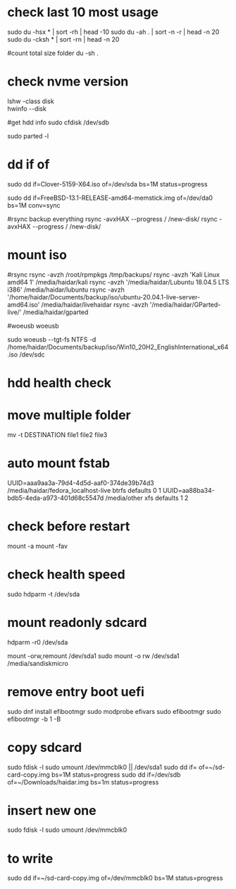 # check last 10 most usage
sudo du -hsx * | sort -rh | head -10
sudo du -ah . | sort -n -r | head -n 20
sudo du -cksh * | sort -rn | head -n 20

#count total size folder
du -sh .

# check nvme version
lshw -class disk  
hwinfo --disk

#get hdd info
sudo cfdisk /dev/sdb

sudo parted -l


# dd if of
sudo dd if=Clover-5159-X64.iso of=/dev/sda bs=1M status=progress

sudo dd if=FreeBSD-13.1-RELEASE-amd64-memstick.img of=/dev/da0 bs=1M conv=sync

#rsync backup everything
rsync -avxHAX --progress / /new-disk/
rsync -avxHAX --progress / /new-disk/

# mount iso



#rsync
rsync -avzh /root/rpmpkgs /tmp/backups/
rsync -avzh 'Kali Linux amd64 1' /media/haidar/kali
rsync -avzh '/media/haidar/Lubuntu 18.04.5 LTS i386' /media/haidar/lubuntu
rsync -avzh '/home/haidar/Documents/backup/iso/ubuntu-20.04.1-live-server-amd64.iso' /media/haidar/livehaidar
rsync -avzh '/media/haidar/GParted-live/' /media/haidar/gparted

#woeusb
woeusb

sudo woeusb --tgt-fs NTFS -d /home/haidar/Documents/backup/iso/Win10_20H2_EnglishInternational_x64.iso /dev/sdc

# hdd health check

# move multiple folder
mv -t DESTINATION file1 file2 file3



# auto mount fstab
UUID=aaa9aa3a-79d4-4d5d-aaf0-374de39b74d3 /media/haidar/fedora_localhost-live btrfs defaults  0  1
UUID=aa88ba34-bdb5-4eda-a973-401d68c5547d /media/other         xfs     defaults        1 2

# check before restart
mount -a
mount -fav

# check health speed
sudo hdparm -t /dev/sda

# mount readonly sdcard
hdparm -r0 /dev/sda

mount -orw,remount /dev/sda1
sudo mount -o rw /dev/sda1 /media/sandiskmicro

# remove entry boot uefi
sudo dnf install efibootmgr
sudo modprobe efivars
sudo efibootmgr
sudo efibootmgr -b 1 -B

# copy sdcard
sudo fdisk -l
sudo umount /dev/mmcblk0 || /dev/sda1
sudo dd if= of=~/sd-card-copy.img bs=1M status=progress
sudo dd if=/dev/sdb of=~/Downloads/haidar.img bs=1m status=progress
# insert new one
sudo fdisk -l
sudo umount /dev/mmcblk0
# to write
sudo dd if=~/sd-card-copy.img of=/dev/mmcblk0 bs=1M status=progress
